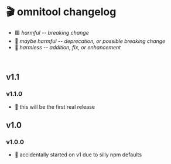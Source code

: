 
# 🎬 omnitool changelog

- 🟥 *harmful -- breaking change*
- 🔶 *maybe harmful -- deprecation, or possible breaking change*
- 🍏 *harmless -- addition, fix, or enhancement*

<br/>


## v1.1

### v1.1.0
- 🍏 this will be the first real release

## v1.0

### v1.0.0
- 🍏 accidentally started on v1 due to silly npm defaults

